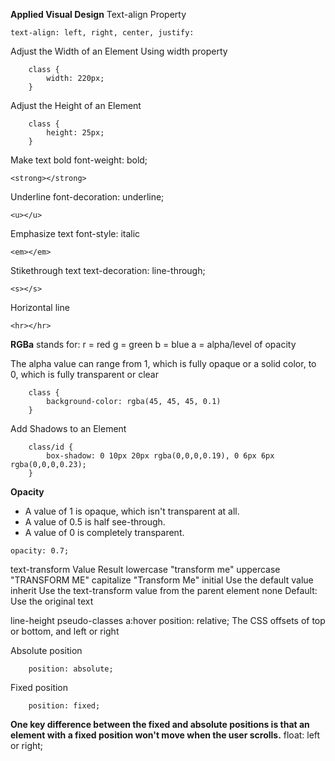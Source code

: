 **Applied Visual Design**
Text-align Property
```
text-align: left, right, center, justify:
```
Adjust the Width of an Element Using width property
```
    class {
        width: 220px;
    }
```
Adjust the Height of an Element
```
    class {
        height: 25px;
    }
```
Make text bold font-weight: bold;
```
<strong></strong>
```
Underline font-decoration: underline;
```
<u></u>
```
Emphasize text font-style: italic
```
<em></em>
```
Stikethrough text text-decoration: line-through;
```
<s></s>
```
Horizontal line
```
<hr></hr>
```
**RGBa** stands for:
  r = red
  g = green
  b = blue
  a = alpha/level of opacity

The alpha value can range from 1, which is fully opaque or a solid color, to 0, which is fully transparent or clear
```
    class {
        background-color: rgba(45, 45, 45, 0.1)
    }
```
Add Shadows to an Element
```
    class/id {
        box-shadow: 0 10px 20px rgba(0,0,0,0.19), 0 6px 6px rgba(0,0,0,0.23);
    }
```
**Opacity**
<ul>
<li>A value of 1 is opaque, which isn't transparent at all.</li>
<li>A value of 0.5 is half see-through.</li>
<li>A value of 0 is completely transparent.</li>
</ul>

```
opacity: 0.7;
```
text-transform
Value	Result
lowercase	"transform me"
uppercase	"TRANSFORM ME"
capitalize	"Transform Me"
initial	Use the default value
inherit	Use the text-transform value from the parent element
none	Default: Use the original text

line-height pseudo-classes a:hover position: relative;
The CSS offsets of top or bottom, and left or right

Absolute position
```
    position: absolute;
```
Fixed position
```
    position: fixed;
```
**One key difference between the fixed and absolute positions is that an element with a fixed position won't move when the user scrolls.**
float: left or right;
